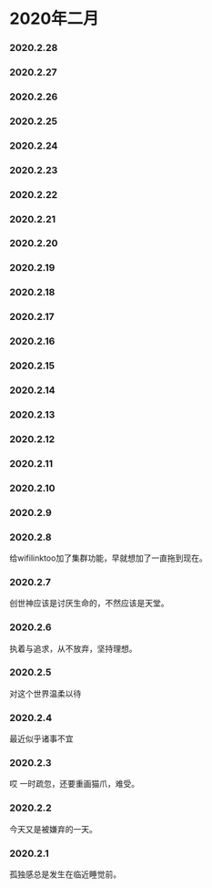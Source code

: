 # 2020年二月


### 2020.2.28 
### 2020.2.27
### 2020.2.26 
### 2020.2.25 
### 2020.2.24 
### 2020.2.23 
### 2020.2.22 
### 2020.2.21 
### 2020.2.20 
### 2020.2.19 
### 2020.2.18
### 2020.2.17  
### 2020.2.16
### 2020.2.15
### 2020.2.14
### 2020.2.13
### 2020.2.12
### 2020.2.11
### 2020.2.10
### 2020.2.9
### 2020.2.8
给wifilinktoo加了集群功能，早就想加了一直拖到现在。
### 2020.2.7
创世神应该是讨厌生命的，不然应该是天堂。
### 2020.2.6
执着与追求，从不放弃，坚持理想。
### 2020.2.5
对这个世界温柔以待 
### 2020.2.4
最近似乎诸事不宜
### 2020.2.3
哎  一时疏忽，还要重画猫爪，难受。
### 2020.2.2
今天又是被嫌弃的一天。
### 2020.2.1
孤独感总是发生在临近睡觉前。
